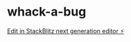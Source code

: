 # whack-a-bug

[Edit in StackBlitz next generation editor ⚡️](https://stackblitz.com/~/github.com/Fabi-P/whack-a-bug)